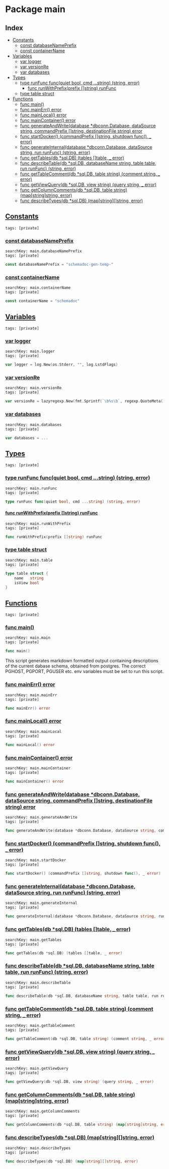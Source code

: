 # Package main

## Index

* [Constants](#const)
    * [const databaseNamePrefix](#databaseNamePrefix)
    * [const containerName](#containerName)
* [Variables](#var)
    * [var logger](#logger)
    * [var versionRe](#versionRe)
    * [var databases](#databases)
* [Types](#type)
    * [type runFunc func(quiet bool, cmd ...string) (string, error)](#runFunc)
        * [func runWithPrefix(prefix []string) runFunc](#runWithPrefix)
    * [type table struct](#table)
* [Functions](#func)
    * [func main()](#main)
    * [func mainErr() error](#mainErr)
    * [func mainLocal() error](#mainLocal)
    * [func mainContainer() error](#mainContainer)
    * [func generateAndWrite(database *dbconn.Database, dataSource string, commandPrefix []string, destinationFile string) error](#generateAndWrite)
    * [func startDocker() (commandPrefix []string, shutdown func(), _ error)](#startDocker)
    * [func generateInternal(database *dbconn.Database, dataSource string, run runFunc) (string, error)](#generateInternal)
    * [func getTables(db *sql.DB) (tables []table, _ error)](#getTables)
    * [func describeTable(db *sql.DB, databaseName string, table table, run runFunc) (string, error)](#describeTable)
    * [func getTableComment(db *sql.DB, table string) (comment string, _ error)](#getTableComment)
    * [func getViewQuery(db *sql.DB, view string) (query string, _ error)](#getViewQuery)
    * [func getColumnComments(db *sql.DB, table string) (map[string]string, error)](#getColumnComments)
    * [func describeTypes(db *sql.DB) (map[string][]string, error)](#describeTypes)


## <a id="const" href="#const">Constants</a>

```
tags: [private]
```

### <a id="databaseNamePrefix" href="#databaseNamePrefix">const databaseNamePrefix</a>

```
searchKey: main.databaseNamePrefix
tags: [private]
```

```Go
const databaseNamePrefix = "schemadoc-gen-temp-"
```

### <a id="containerName" href="#containerName">const containerName</a>

```
searchKey: main.containerName
tags: [private]
```

```Go
const containerName = "schemadoc"
```

## <a id="var" href="#var">Variables</a>

```
tags: [private]
```

### <a id="logger" href="#logger">var logger</a>

```
searchKey: main.logger
tags: [private]
```

```Go
var logger = log.New(os.Stderr, "", log.LstdFlags)
```

### <a id="versionRe" href="#versionRe">var versionRe</a>

```
searchKey: main.versionRe
tags: [private]
```

```Go
var versionRe = lazyregexp.New(fmt.Sprintf(`\b%s\b`, regexp.QuoteMeta(`12\.\d+`)))
```

### <a id="databases" href="#databases">var databases</a>

```
searchKey: main.databases
tags: [private]
```

```Go
var databases = ...
```

## <a id="type" href="#type">Types</a>

```
tags: [private]
```

### <a id="runFunc" href="#runFunc">type runFunc func(quiet bool, cmd ...string) (string, error)</a>

```
searchKey: main.runFunc
tags: [private]
```

```Go
type runFunc func(quiet bool, cmd ...string) (string, error)
```

#### <a id="runWithPrefix" href="#runWithPrefix">func runWithPrefix(prefix []string) runFunc</a>

```
searchKey: main.runWithPrefix
tags: [private]
```

```Go
func runWithPrefix(prefix []string) runFunc
```

### <a id="table" href="#table">type table struct</a>

```
searchKey: main.table
tags: [private]
```

```Go
type table struct {
	name   string
	isView bool
}
```

## <a id="func" href="#func">Functions</a>

```
tags: [private]
```

### <a id="main" href="#main">func main()</a>

```
searchKey: main.main
tags: [private]
```

```Go
func main()
```

This script generates markdown formatted output containing descriptions of the current dabase schema, obtained from postgres. The correct PGHOST, PGPORT, PGUSER etc. env variables must be set to run this script. 

### <a id="mainErr" href="#mainErr">func mainErr() error</a>

```
searchKey: main.mainErr
tags: [private]
```

```Go
func mainErr() error
```

### <a id="mainLocal" href="#mainLocal">func mainLocal() error</a>

```
searchKey: main.mainLocal
tags: [private]
```

```Go
func mainLocal() error
```

### <a id="mainContainer" href="#mainContainer">func mainContainer() error</a>

```
searchKey: main.mainContainer
tags: [private]
```

```Go
func mainContainer() error
```

### <a id="generateAndWrite" href="#generateAndWrite">func generateAndWrite(database *dbconn.Database, dataSource string, commandPrefix []string, destinationFile string) error</a>

```
searchKey: main.generateAndWrite
tags: [private]
```

```Go
func generateAndWrite(database *dbconn.Database, dataSource string, commandPrefix []string, destinationFile string) error
```

### <a id="startDocker" href="#startDocker">func startDocker() (commandPrefix []string, shutdown func(), _ error)</a>

```
searchKey: main.startDocker
tags: [private]
```

```Go
func startDocker() (commandPrefix []string, shutdown func(), _ error)
```

### <a id="generateInternal" href="#generateInternal">func generateInternal(database *dbconn.Database, dataSource string, run runFunc) (string, error)</a>

```
searchKey: main.generateInternal
tags: [private]
```

```Go
func generateInternal(database *dbconn.Database, dataSource string, run runFunc) (string, error)
```

### <a id="getTables" href="#getTables">func getTables(db *sql.DB) (tables []table, _ error)</a>

```
searchKey: main.getTables
tags: [private]
```

```Go
func getTables(db *sql.DB) (tables []table, _ error)
```

### <a id="describeTable" href="#describeTable">func describeTable(db *sql.DB, databaseName string, table table, run runFunc) (string, error)</a>

```
searchKey: main.describeTable
tags: [private]
```

```Go
func describeTable(db *sql.DB, databaseName string, table table, run runFunc) (string, error)
```

### <a id="getTableComment" href="#getTableComment">func getTableComment(db *sql.DB, table string) (comment string, _ error)</a>

```
searchKey: main.getTableComment
tags: [private]
```

```Go
func getTableComment(db *sql.DB, table string) (comment string, _ error)
```

### <a id="getViewQuery" href="#getViewQuery">func getViewQuery(db *sql.DB, view string) (query string, _ error)</a>

```
searchKey: main.getViewQuery
tags: [private]
```

```Go
func getViewQuery(db *sql.DB, view string) (query string, _ error)
```

### <a id="getColumnComments" href="#getColumnComments">func getColumnComments(db *sql.DB, table string) (map[string]string, error)</a>

```
searchKey: main.getColumnComments
tags: [private]
```

```Go
func getColumnComments(db *sql.DB, table string) (map[string]string, error)
```

### <a id="describeTypes" href="#describeTypes">func describeTypes(db *sql.DB) (map[string][]string, error)</a>

```
searchKey: main.describeTypes
tags: [private]
```

```Go
func describeTypes(db *sql.DB) (map[string][]string, error)
```

